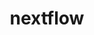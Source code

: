 ---
title: "nextflow"
layout: cache
categories: [package, v0.18.1]
meta: {"versions": ["22.04.3"], "compilers": ["gcc@=7.3.1"], "oss": ["amzn2"], "platforms": ["linux"], "targets": ["aarch64", "graviton2", "x86_64_v3", "x86_64_v4"], "stacks": ["aws-isc", "aws-isc-aarch64", "root"], "num_specs": 4, "num_specs_by_stack": {"root": 4, "aws-isc": 2, "aws-isc-aarch64": 2}}
spec_details: [{"hash": "oakcsj3gtdol2hjh2ubfct4vgpyegu42", "compiler": "gcc@=7.3.1", "versions": ["22.04.3"], "os": "amzn2", "platform": "linux", "target": "x86_64_v3", "variants": [], "stacks": ["root", "aws-isc"], "size": "-", "tarball": "https://binaries.spack.io/v0.18.1/build_cache/linux-amzn2-x86_64_v3/gcc-7.3.1/nextflow-22.04.3/linux-amzn2-x86_64_v3-gcc-7.3.1-nextflow-22.04.3-oakcsj3gtdol2hjh2ubfct4vgpyegu42.spack"}, {"hash": "wil6rbmfcoyizmuxgpub2slxn43x4xbz", "compiler": "gcc@=7.3.1", "versions": ["22.04.3"], "os": "amzn2", "platform": "linux", "target": "graviton2", "variants": [], "stacks": ["aws-isc-aarch64", "root"], "size": "-", "tarball": "https://binaries.spack.io/v0.18.1/build_cache/linux-amzn2-graviton2/gcc-7.3.1/nextflow-22.04.3/linux-amzn2-graviton2-gcc-7.3.1-nextflow-22.04.3-wil6rbmfcoyizmuxgpub2slxn43x4xbz.spack"}, {"hash": "tnqrxtmwpdm6dnhaq6piumtd3ca5ebx6", "compiler": "gcc@=7.3.1", "versions": ["22.04.3"], "os": "amzn2", "platform": "linux", "target": "x86_64_v4", "variants": [], "stacks": ["root", "aws-isc"], "size": "-", "tarball": "https://binaries.spack.io/v0.18.1/build_cache/linux-amzn2-x86_64_v4/gcc-7.3.1/nextflow-22.04.3/linux-amzn2-x86_64_v4-gcc-7.3.1-nextflow-22.04.3-tnqrxtmwpdm6dnhaq6piumtd3ca5ebx6.spack"}, {"hash": "ppca5ztrrpxl6xrvk2pprlha22zeex5b", "compiler": "gcc@=7.3.1", "versions": ["22.04.3"], "os": "amzn2", "platform": "linux", "target": "aarch64", "variants": [], "stacks": ["aws-isc-aarch64", "root"], "size": "-", "tarball": "https://binaries.spack.io/v0.18.1/build_cache/linux-amzn2-aarch64/gcc-7.3.1/nextflow-22.04.3/linux-amzn2-aarch64-gcc-7.3.1-nextflow-22.04.3-ppca5ztrrpxl6xrvk2pprlha22zeex5b.spack"}]
---